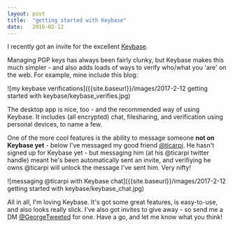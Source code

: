 ```yaml
---
layout: post
title:  "getting started with Keybase"
date:   2016-02-12
---
```


I recently got an invite for the excellent [Keybase](https://keybase.io).

Managing PGP keys has always been fairly clunky, but Keybase makes this much simpler - and also adds loads of ways to verify who/what you 'are' on the web. For example, mine include this blog:


![my keybase verifications]({{site.baseurl}}/images/2017-2-12 getting started with keybase/keybase_verifies.jpg)

The desktop app is nice, too - and the recommended way of using Keybase. It includes (all encrypted) chat, filesharing, and verification using personal devices, to name a few.

One of the more cool features is the ability to message someone **not on Keybase yet** - below I've messaged my good friend [@ticarpi](https://www.twitter.com/ticarpi "@ticarpi on twitter"). He hasn't signed up for Keybase yet - but messaging him (at his @ticarpi twitter handle) meant he's been automatically sent an invite, and verifiying he owns @ticarpi will unlock the message I've sent him. Very nifty!

![messaging @ticarpi with Keybase chat]({{site.baseurl}}/images/2017-2-12 getting started with keybase/keybase_chat.jpg)

All in all, I'm loving Keybase. It's got some great features, is easy-to-use, and also looks really slick. I've also got invites to give away - so send me a DM [@GeorgeTweeted](https://www.twitter.com/georgetweeted "@GeorgeTweeted on Twitter") for one. Have a go, and let me know what you think!